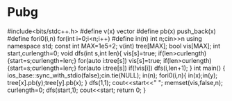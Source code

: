 # Pubg



#include<bits/stdc++.h>
#define v(x) vector<x>
#define pb(x) push_back(x)
#define fori0(i,n)
  for(int i=0;i<n;i++)
#define in(n) int n;cin>>n
using namespace std;
const int MAX=1e5+2;
v(int) tree[MAX];
bool vis[MAX];
int start,curlength=0;
void dfs(int s,int len){
vis[s]=true;
if(len>curlength) {start=s;curlength=len;}
for(auto i:tree[s])
  vis[s]=true;
if(len>curlength) {start=s;curlength=len;}
for(auto i:tree[s])
if(!vis[i])
dfs(i,len+1);
}
int main()
{
ios_base::sync_with_stdio(false);cin.tie(NULL);
in(n);
fori0(i,n){
in(x);in(y);
tree[x].pb(y);tree[y].pb(x);
}
dfs(1,1);
cout<<start<<" ";
memset(vis,false,n);
curlength=0;
dfs(start,1);
cout<<start;
return 0;
}

  







  
  
